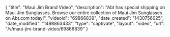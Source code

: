 {
    "title": "Maui Jim Brand Video",
    "description": "Abt has special shipping on Maui Jim Sunglasses. Browse our entire collection of Maui Jim Sunglasses on Abt.com today!",
    "videoid": "69866839",
    "date_created": "1430756625",
    "date_modified": "1498863433",
    "type": "captivate",
    "layout": "video",
    "url": "\/v\/maui-jim-brand-video\/69866839"
}